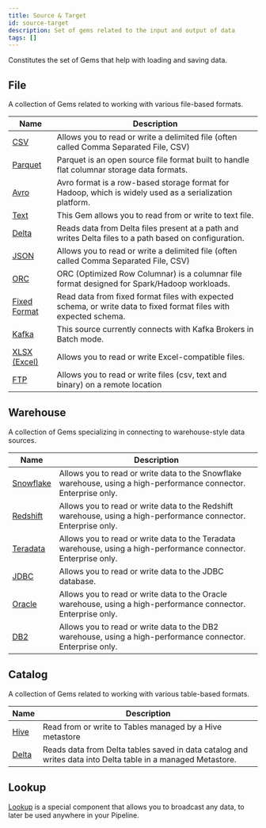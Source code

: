 ```yaml
---
title: Source & Target
id: source-target
description: Set of gems related to the input and output of data
tags: []
---
```


Constitutes the set of Gems that help with loading and saving data.

## File

A collection of Gems related to working with various file-based formats.

| Name                                | Description                                                                                                       |
| ----------------------------------- | ----------------------------------------------------------------------------------------------------------------- |
| [CSV](./file/csv)                   | Allows you to read or write a delimited file (often called Comma Separated File, CSV)                             |
| [Parquet](./file/parquet)           | Parquet is an open source file format built to handle flat columnar storage data formats.                         |
| [Avro](./file/avro)                 | Avro format is a row-based storage format for Hadoop, which is widely used as a serialization platform.           |
| [Text](./file/text)                 | This Gem allows you to read from or write to text file.                                                           |
| [Delta](./file/delta)               | Reads data from Delta files present at a path and writes Delta files to a path based on configuration.            |
| [JSON](./file/json)                 | Allows you to read or write a delimited file (often called Comma Separated File, CSV)                             |
| [ORC](./file/orc)                   | ORC (Optimized Row Columnar) is a columnar file format designed for Spark/Hadoop workloads.                       |
| [Fixed Format](./file/fixed-format) | Read data from fixed format files with expected schema, or write data to fixed format files with expected schema. |
| [Kafka](./file/kafka)               | This source currently connects with Kafka Brokers in Batch mode.                                                  |
| [XLSX (Excel)](./file/xlsx)         | Allows you to read or write Excel-compatible files.                                                               |
| [FTP](./file/ftp)                   | Allows you to read or write files (csv, text and binary) on a remote location                                     |

## Warehouse

A collection of Gems specializing in connecting to warehouse-style data sources.

| Name                               | Description                                                                                                       |
| ---------------------------------- | ----------------------------------------------------------------------------------------------------------------- |
| [Snowflake](./warehouse/snowflake) | Allows you to read or write data to the Snowflake warehouse, using a high-performance connector. Enterprise only. |
| [Redshift](./warehouse/redshift)   | Allows you to read or write data to the Redshift warehouse, using a high-performance connector. Enterprise only.  |
| [Teradata](./warehouse/teradata)   | Allows you to read or write data to the Teradata warehouse, using a high-performance connector. Enterprise only.  |
| [JDBC](./warehouse/jdbc)           | Allows you to read or write data to the JDBC database.                                                            |
| [Oracle](./warehouse/oracle)       | Allows you to read or write data to the Oracle warehouse, using a high-performance connector. Enterprise only.    |
| [DB2](./warehouse/db2)             | Allows you to read or write data to the DB2 warehouse, using a high-performance connector. Enterprise only.       |

## Catalog

A collection of Gems related to working with various table-based formats.

| Name                           | Description                                                                                                 |
| ------------------------------ | ----------------------------------------------------------------------------------------------------------- |
| [Hive](./catalog-table/hive)   | Read from or write to Tables managed by a Hive metastore                                                    |
| [Delta](./catalog-table/delta) | Reads data from Delta tables saved in data catalog and writes data into Delta table in a managed Metastore. |

## Lookup

[Lookup](./lookup) is a special component that allows you to broadcast any data, to later be used anywhere in your Pipeline.
